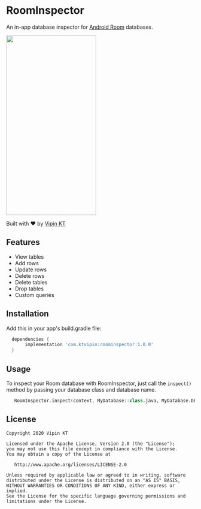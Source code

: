 # RoomInspector
An in-app database inspector for [Android Room](https://developer.android.com/topic/libraries/architecture/room) databases.

<img src="https://github.com/ktvipin27/RoomInspector/blob/master/preview/preview.gif?raw=true" width="240" height="480" />

Built with ❤︎ by [Vipin KT](https://twitter.com/ktvipin27)

## Features

* View tables
* Add rows
* Update rows
* Delete rows
* Delete tables
* Drop tables
* Custom queries

## Installation

Add this in your app's build.gradle file:
```groovy
  dependencies {
       implementation 'com.ktvipin:roominspector:1.0.0'
  }
```

## Usage

To inspect your Room database with RoomInspector, just call the `inspect()` method by passing your database class and database name.

```kotlin
   RoomInspector.inspect(context, MyDatabase::class.java, MyDatabase.DB_NAME)
```

## License    

    Copyright 2020 Vipin KT

    Licensed under the Apache License, Version 2.0 (the "License");
    you may not use this file except in compliance with the License.
    You may obtain a copy of the License at

       http://www.apache.org/licenses/LICENSE-2.0

    Unless required by applicable law or agreed to in writing, software
    distributed under the License is distributed on an "AS IS" BASIS,
    WITHOUT WARRANTIES OR CONDITIONS OF ANY KIND, either express or implied.
    See the License for the specific language governing permissions and
    limitations under the License.
